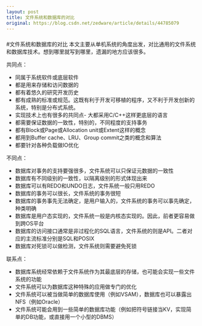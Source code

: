 ```yaml
---
layout: post
title: 文件系统和数据库的对比
original: https://blog.csdn.net/zedware/article/details/44785079
---
```

###
#文件系统和数据库的对比
本文主要从单机系统的角度出发，对比通用的文件系统和数据库技术。想到哪里就写到哪里，遗漏的地方应该很多。

共同点：
- 同属于系统软件或底层软件
- 都是用来存储和访问数据的
- 都有着悠久的研究开发历史
- 都有成熟的标准或规范。这既有利于开发可移植的程序，又不利于开发创新的系统，特别是分布式系统。
- 实现技术上也有很多的共同点- 大都采用C/C++这样更底层的语言
- 都需要保证数据的一致性，特别的，不同程度的支持事务
- 都有Block或Page或Allocation unit或Extent这样的概念
- 都用到Buffer cache、LRU、Group commit之类的概念和算法
- 都要针对各种负载做IO优化



不同点：
- 数据库对事务的支持要强很多，文件系统可以只保证元数据的一致性
- 数据库有不同级别的一致性，以隔离级别的形式体现出来
- 数据库可以有REDO和UNDO日志，文件系统一般只用REDO
- 数据库的事务可以很长，文件系统的事务很短
- 数据库的事务事先无法确定，是用户输入的，文件系统的事务可以事先确定，种类明确
- 数据库是用户态实现的，文件系统一般是内核态实现的。因此，前者更容易做到跨OS平台
- 数据库的访问接口通常是非过程化的SQL语言，文件系统的则是API。二者对应的主流标准分别是SQL和POSIX
- 数据库对死锁可以做检测，文件系统则需要避免死锁

联系点：
- 数据库系统经常依赖于文件系统作为其最底层的存储，也可能会实现一些文件系统的功能
- 文件系统可以为数据库这种特殊的应用做专门的优化
- 文件系统可以被当做简单的数据库使用（例如VSAM），数据库也可以暴露出NFS（例如Oracle）
- 文件系统可能会用到一些简单的数据库功能（例如把符号链接当KV，实现简单的DB功能，或直接用一个小型的DBMS）



